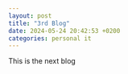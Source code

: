 ```yaml
---
layout: post
title: "3rd Blog"
date: 2024-05-24 20:42:53 +0200
categories: personal it
---
```


This is the next blog


